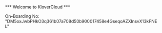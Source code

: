 *** Welcome to KloverCloud ***

On-Boarding No: &#34;DM5oxJwbPHkO3q361b07a708d50b900017458e4GseqoAZXlnsvX13kFNEL&#34;
